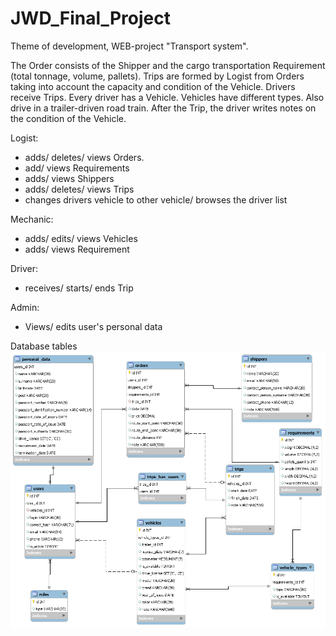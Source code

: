 # JWD_Final_Project

Theme of development, WEB-project "Transport system".

The Order consists of the Shipper and the cargo transportation Requirement (total tonnage, volume, pallets).
Trips are formed by Logist from Orders taking into account the capacity and condition of the Vehicle.
Drivers receive Trips. Every driver has a Vehicle.
Vehicles have different types. Also drive in a trailer-driven road train.
After the Trip, the driver writes notes on the condition of the Vehicle.

Logist:
- adds/ deletes/ views Orders.
- add/ views Requirements
- adds/ views Shippers
- adds/ deletes/ views Trips
- changes drivers vehicle to other vehicle/ browses the driver list

Mechanic:
- adds/ edits/ views Vehicles
- adds/ views Requirement

Driver:
- receives/ starts/ ends Trip

Admin:
- Views/ edits user's personal data

Database tables
![](Database.png)
